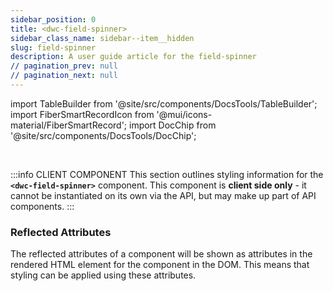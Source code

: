 ```yaml
---
sidebar_position: 0
title: <dwc-field-spinner>
sidebar_class_name: sidebar--item__hidden
slug: field-spinner
description: A user guide article for the field-spinner
// pagination_prev: null
// pagination_next: null
---
```


import TableBuilder from '@site/src/components/DocsTools/TableBuilder';
import FiberSmartRecordIcon from '@mui/icons-material/FiberSmartRecord';
import DocChip from '@site/src/components/DocsTools/DocChip';

<DocChip chip='shadow' />

<br />

:::info CLIENT COMPONENT
This section outlines styling information for the **`<dwc-field-spinner>`** component. This component is **client side only** - it cannot be instantiated on its own via the API, but may make up part of API components.
:::





### Reflected Attributes

  The reflected attributes of a component will be shown as attributes in the rendered HTML element for the component in the DOM. This means that styling can be applied using these attributes.
  
  <TableBuilder tag='dwc-field-spinner' table="reflects"/>


